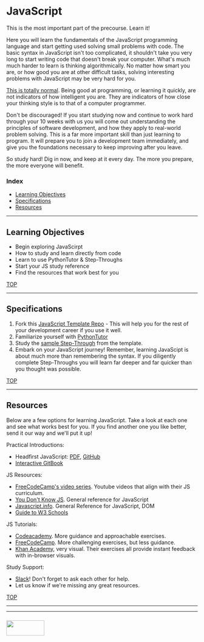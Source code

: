# JavaScript

This is the most important part of the precourse.  Learn it! 

Here you will learn the fundamentals of the JavaScript programming language and start getting used solving small problems with code.  The basic syntax in JavaScript isn't too complicated, it shouldn't take you very long to start writing code that doesn't break your computer.  What's much much harder to learn is thinking algorithmically.  No matter how smart you are, or how good you are at other difficult tasks, solving interesting problems with JavaScript may be very hard for you.  

[This is totally normal](http://elewa.education/2018/01/22/thinking-computer-thoughts/).  Being good at programming, or learning it quickly, are not indicators of how intelligent you are.  They are indicators of how close your thinking style is to that of a computer programmer.  

Don't be discouraged!  If you start studying now and continue to work hard through your 10 weeks with us you will come out understanding the principles of software development, and how they apply to real-world problem solving.  This is a far more important skill than just learning to program.  It will prepare you to join a development team immediately, and give you the foundations necessary to keep improving after you leave.

So study hard! Dig in now, and keep at it every day.  The more you prepare, the more everyone will benefit.



### Index
* [Learning Objectives](#learning-objectives)
* [Specifications](#specifications)
* [Resources](#resources)

---

## Learning Objectives


* Begin exploring JavaScirpt
* How to study and learn directly from code
* Learn to use PythonTutor & Step-Throughs
* Start your JS study reference
* Find the resources that work best for you

[TOP](#index)

---

## Specifications

1. Fork this [JavaScript Template Repo](https://github.com/elewa-academy/javascript-template) - This will help you for the rest of your development career if you use it well.
2. Familiarize yourself with [PythonTutor](http://www.pythontutor.com/javascript.html#mode=edit)
3. Study the [sample Step-Through](https://github.com/elewa-academy/javascript-template/blob/master/studied-examples/hoisting-1.md) from the template.
4. Embark on your JavaScript journey! Remember, learning JavaScipt is about much more than remembering the syntax.  If you diligently complete Step-Throughs you will learn far deeper and far quicker than you thought was possible.

[TOP](#index)

---

## Resources

Below are a few options for learning JavaScript.  Take a look at each one and see what works best for you.  If you find another one you like better, send it our way and we'll put it up!


Practical Introductions:
* Headfirst JavaScript: [PDF](http://wickedlysmart.com/wp-content/uploads/2014/03/Head_First_JavaScript_Programming_SampleChapter.pdf), [GitHub](https://github.com/bethrobson/Head-First-JavaScript-Programming)
* [Interactive GitBook](https://shawnr.gitbooks.io/practical-introduction-to-javascript/content/)


JS Resources:
* [FreeCodeCamp's video series](https://medium.freecodecamp.org/my-giant-javascript-basics-course-is-now-live-on-youtube-and-its-100-free-9020a21bbc27).  Youtube videos that align with their JS curriculum. 
* [You Don't Know JS](https://github.com/getify/You-Dont-Know-JS/blob/master/up%20&%20going/README.md#you-dont-know-js-up--going). General reference for JavaScript
* [Javascript.info](https://javascript.info). General Reference for JavaScript, DOM
* [Guide to W3 Schools](https://www.youtube.com/watch?v=rNJBK5UGQ1A)


JS Tutorials:
* [Codeacademy](https://www.codecademy.com/en/tracks/javascript). More guidance and approachable exercises.
* [FreeCodeCamp](https://www.freecodecamp.org/map). More challenging exercises, but less guidance.  
* [Khan Academy](https://www.khanacademy.org/computing/computer-programming/programming), very visual.  Their exercises all provide instant feedback with in-browser visuals.




Study Support:
* [Slack](https://join.slack.com/t/elewa-academy/shared_invite/enQtMjk4OTA3OTM1NjIwLTA2ZmQ0NDVhNjQxZWM2NjNhNmMyNmVhZGNhZmJmZTY1OWQ4Nzc0ZTkzZGE3NjdiYTYwYThlNzI3YTg2NGM5MGM)!  Don't forget to ask each other for help.
* Let us know if we're missing any great resources.



[TOP](#index)

___
___
### <a href="http://elewa.education/blog" target="_blank"><img src="https://user-images.githubusercontent.com/18554853/34921062-506450ae-f97d-11e7-875f-6feeb26ad72d.png" width="100" height="40"/></a>


